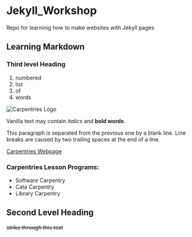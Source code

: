 # Jekyll_Workshop
Repo for learninig how to make websites with Jekyll pages

## Learning Markdown

### Third level Heading

1. numbered
2. list
3. of 
4. words

![Carpentries Logo](https://github.com/carpentries/carpentries.org/blob/main/images/TheCarpentries-opengraph.png=100x50)

Vanilla text may contain *italics* and **bold words**.

This paragraph is separated from the previous one by a blank line.
Line breaks are caused by two trailing spaces at the end of a line.

[Carpentries Webpage](https://carpentries.org)

### Carpentries Lesson Programs:
- Software Carpentry
- Cata Carpentry
- Library Carpentry


## Second Level Heading
~~strike through this text~~
